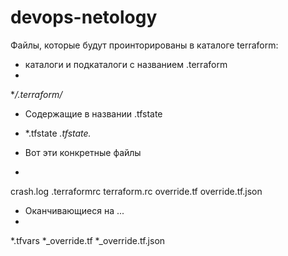 # devops-netology
  
Файлы, которые будут проинторированы в каталоге terraform:

- каталоги и подкаталоги с названием .terraform
- 
**/.terraform/*

- Содержащие в названии .tfstate
- 
   *.tfstate
   *.tfstate.*

- Вот эти конкретные файлы
- 
crash.log
.terraformrc
terraform.rc
override.tf
override.tf.json

- Оканчивающиеся на ...
- 
*.tfvars
*_override.tf
*_override.tf.json
